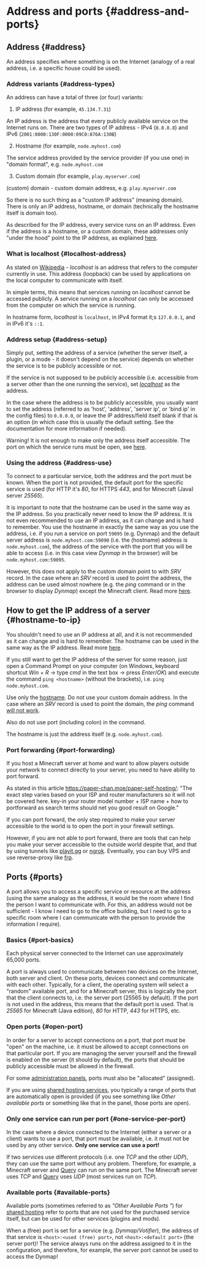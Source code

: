 # Address and ports {#address-and-ports}
## Address {#address}
An address specifies where something is on the Internet (analogy of a real address, i.e. a specific house could be used).

### Address variants {#address-types}
An address can have a total of three (or four) variants:

1. IP address (for example, `45.134.7.31`)

An IP address is the address that every publicly available service on the Internet runs on. There are two types of IP address - IPv4 (`8.8.8.8`) and IPv6 (`2001:0000:130F:0000:09C0:876A:130B`)

2. Hostname (for example, `node.myhost.com`)

The service address provided by the service provider (if you use one) in "domain format", e.g. `node.myhost.com`

3. Custom domain (for example, `play.myserver.com`)

(custom) domain - custom domain address, e.g. `play.myserver.com`

So there is no such thing as a "custom IP address" (meaning domain). There is only an IP address, hostname, or domain (technically the hostname itself is domain too).

As described for the IP address, every service runs on an IP address. Even if the address is a hostname, or a custom domain, these addresses only "under the hood" point to the IP address, as explained [here](../administration/domains.md#how-domains-work).

### What is localhost {#localhost-address}
As stated on [Wikipedia](https://en.wikipedia.org/wiki/Localhost) - *localhost* is an address that refers to the computer currently in use. This address (loopback) can be used by applications on the local computer to communicate with itself.

In simple terms, this means that services running on *localhost* cannot be accessed publicly. A service running on a *localhost* can only be accessed from the computer on which the service is running.

In hostname form, *localhost* is `localhost`, in IPv4 format it;s `127.0.0.1`, and in IPv6 it's `::1`.

### Address setup {#address-setup}
Simply put, setting the address of a service (whether the server itself, a plugin, or a mode - it doesn't depend on the service) depends on whether the service is to be publicly accessible or not.

If the service is not supposed to be publicly accessible (i.e. accessible from a server other than the one running the service), set [*localhost*](#localhost-address) as the address.

In the case where the address is to be publicly accessible, you usually want to set the address (referred to as 'host', 'address', 'server ip', or 'bind ip' in the config files) to `0.0.0.0`, or leave the IP address/field itself blank if that is an option (in which case this is usually the default setting. See the documentation for more information if needed).

Warning! It is not enough to make only the address itself accessible. The port on which the service runs must be open, see [here](#open-port).

### Using the address {#address-use}
To connect to a particular service, both the address and the port must be known. When the port is not provided, the default port for the specific service is used (for HTTP it's *80*, for HTTPS *443*, and for Minecraft (Java) server *25565*).

It is important to note that the hostname can be used in the same way as the IP address. So you practically never need to know the IP address. It is not even recommended to use an IP address, as it can change and is hard to remember. You use the hostname in exactly the same way as you use the address, i.e. if you run a service on port `59095` (e.g. Dynmap) and the default server address is `node.myhost.com:59090` (i.e. the (hostname) address is `node.myhost.com`), the address of the service with the port that you will be able to access (i.e. in this case view *Dynmap* in the browser) will be `node.myhost.com:59095`.

However, this does not apply to the custom domain point to with *SRV* record. In the case where an *SRV* record is used to point the address, the address can be used almost nowhere (e.g. the *ping* command or in the browser to display *Dynmap*) except the Minecraft client. Read more [here](../administration/domains.md#srv-pitfall).

## How to get the IP address of a server {#hostname-to-ip}
You shouldn't need to use an IP address at all, and it is not recommended as it can change and is hard to remember. The hostname can be used in the same way as the IP address. Read more [here](#address-use).

If you still want to get the IP address of the server for some reason, just open a Command Prompt on your computer (on Windows, keyboard shortcut *Win* + *R* → type *cmd* in the text box → press *Enter*/*OK*) and execute the command `ping <hostname>` (without the brackets), i.e. `ping node.myhost.com`.

Use only the [hostname](#address-terminology). Do not use your custom domain address. In the case where an *SRV* record is used to point the domain, the *ping* command [will not work](#srv-pitfall).

Also do not use port (including colon) in the command.

The hostname is just the address itself (e.g. `node.myhost.com`).

### Port forwarding {#port-forwarding}
If you host a Minecraft server at home and want to allow players outside your network to connect directly to your server, you need to have ability to port forward.

As stated in this article <https://paper-chan.moe/paper-self-hosting/>:
"The exact step varies based on your ISP and router manufacturers so it will not be covered here.
key-in your router model number + ISP name + how to portforward as search terms should net you good result on Google."

If you can port forward, the only step required to make your server accessible to the world is to open the port in your firewall settings.

However, if you are not able to port forward, there are tools that can help you make your server accessible to the outside world despite that, and that by using tunnels like [playit.gg](https://playit.gg/) or [ngrok](https://ngrok.com/product/secure-tunnels). Eventually, you can buy VPS and use reverse-proxy like [frp](https://github.com/fatedier/frp).

## Ports {#ports}
A port allows you to access a specific service or resource at the address (using the same analogy as the address, it would be the room where I find the person I want to communicate with. For this, an address would not be sufficient - I know I need to go to the office building, but I need to go to a specific room where I can communicate with the person to provide the information I require).

### Basics {#port-basics}
Each physical server connected to the Internet can use approximately 65,000 ports.

A port is always used to communicate between two devices on the Internet, both server and client. On these ports, devices connect and communicate with each other. Typically, for a client, the operating system will select a "random" available port, and for a Minecraft server, this is logically the port that the client connects to, i.e. the server port (25565 by default). If the port is not used in the address, this means that the default port is used. That is *25565* for Minecraft (Java edition), *80* for HTTP, *443* for HTTPS, etc.

### Open ports {#open-port}
In order for a server to accept connections on a port, that port must be "open" on the machine, i.e. it must be allowed to accept connections on that particular port. If you are managing the server yourself and the firewall is enabled on the server (it should by default), the ports that should be publicly accessible must be allowed in the firewall.

For some [administration panels](../other/panels.md), ports must also be "allocated" (assigned).

If you are using [shared hosting services](../administration/host-types.md#shared-host), you typically a range of ports that are automatically open is provided (if you see something like *Other available ports* or something like that in the panel, those ports are open).

### Only one service can run per port {#one-service-per-port}
In the case where a device connected to the Internet (either a server or a client) wants to use a port, that port must be available, i.e. it must not be used by any other service. **Only one service can use a port!**

If two services use different protocols (i.e. one *TCP* and the other *UDP*), they can use the same port without any problem. Therefore, for example, a Minecraft server and [Query](../vanilla/query.md#query) can run on the same port. The Minecraft server uses *TCP* and [Query](../vanilla/query.md#query) uses *UDP* (most services run on *TCP*).

### Available ports {#available-ports}
Available ports (sometimes referred to as *"Other Available Ports "*) for [shared hosting](../administration/host-types.md#shared-host) refer to ports that are not used for the purchased service itself, but can be used for other services (plugins and mods).

When a (free) port is set for a service (e.g. *Dynmap*/*Votifier*), the address of that service is `<host>:<used (free) port>`, not `<host>:<default port>` (the server port)! The service always runs on the address assigned to it in the configuration, and therefore, for example, the server port cannot be used to access the Dynmap!